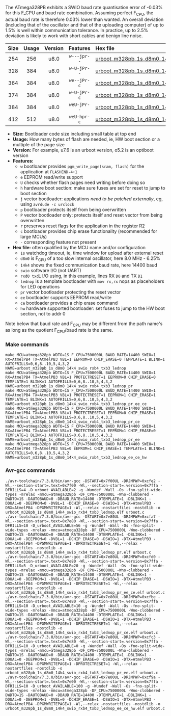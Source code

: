 The ATmega328PB exhibits a SWIO baud rate quantisation error of -0.03% for this F_CPU and baud rate combination. Assuming perfect F<sub>CPU</sub>, the actual baud rate is therefore 0.03% lower than wanted. An overall deviation (including that of the oscillator and that of the uploading computer) of up to 1.5% is well within communication tolerance. In practice, up to 2.5% deviation is likely to work with short cables and benign line noise.

|Size|Usage|Version|Features|Hex file|
|:-:|:-:|:-:|:-:|:--|
|254|256|u8.0|`w---jpr--`|[urboot_m328pb_1s_d8m0_14k4_swio_rxb4_txb3_lednop.hex](https://raw.githubusercontent.com/stefanrueger/urboot.hex/main/mcus/atmega328pb/watchdog_1_s/internal_oscillator_d-6.25%25/%2B8m000000_hz/%2B%2B14k4_baud/uart1_rxb4_txb3/lednop/urboot_m328pb_1s_d8m0_14k4_swio_rxb4_txb3_lednop.hex)|
|328|384|u8.0|`w-U-jPr--`|[urboot_m328pb_1s_d8m0_14k4_swio_rxb4_txb3_lednop_pr.hex](https://raw.githubusercontent.com/stefanrueger/urboot.hex/main/mcus/atmega328pb/watchdog_1_s/internal_oscillator_d-6.25%25/%2B8m000000_hz/%2B%2B14k4_baud/uart1_rxb4_txb3/lednop/urboot_m328pb_1s_d8m0_14k4_swio_rxb4_txb3_lednop_pr.hex)|
|364|384|u8.0|`we--jPr-c`|[urboot_m328pb_1s_d8m0_14k4_swio_rxb4_txb3_lednop_pr_ee_ce.hex](https://raw.githubusercontent.com/stefanrueger/urboot.hex/main/mcus/atmega328pb/watchdog_1_s/internal_oscillator_d-6.25%25/%2B8m000000_hz/%2B%2B14k4_baud/uart1_rxb4_txb3/lednop/urboot_m328pb_1s_d8m0_14k4_swio_rxb4_txb3_lednop_pr_ee_ce.hex)|
|374|384|u8.0|`w-U-jPr-c`|[urboot_m328pb_1s_d8m0_14k4_swio_rxb4_txb3_lednop_pr_ce.hex](https://raw.githubusercontent.com/stefanrueger/urboot.hex/main/mcus/atmega328pb/watchdog_1_s/internal_oscillator_d-6.25%25/%2B8m000000_hz/%2B%2B14k4_baud/uart1_rxb4_txb3/lednop/urboot_m328pb_1s_d8m0_14k4_swio_rxb4_txb3_lednop_pr_ce.hex)|
|384|384|u8.0|`weU-jPr--`|[urboot_m328pb_1s_d8m0_14k4_swio_rxb4_txb3_lednop_pr_ee.hex](https://raw.githubusercontent.com/stefanrueger/urboot.hex/main/mcus/atmega328pb/watchdog_1_s/internal_oscillator_d-6.25%25/%2B8m000000_hz/%2B%2B14k4_baud/uart1_rxb4_txb3/lednop/urboot_m328pb_1s_d8m0_14k4_swio_rxb4_txb3_lednop_pr_ee.hex)|
|412|512|u8.0|`weU-hpr-c`|[urboot_m328pb_1s_d8m0_14k4_swio_rxb4_txb3_lednop_ee_ce_hw.hex](https://raw.githubusercontent.com/stefanrueger/urboot.hex/main/mcus/atmega328pb/watchdog_1_s/internal_oscillator_d-6.25%25/%2B8m000000_hz/%2B%2B14k4_baud/uart1_rxb4_txb3/lednop/urboot_m328pb_1s_d8m0_14k4_swio_rxb4_txb3_lednop_ee_ce_hw.hex)|

- **Size:** Bootloader code size including small table at top end
- **Usage:** How many bytes of flash are needed, ie, HW boot section or a multiple of the page size
- **Version:** For example, u7.6 is an urboot version, o5.2 is an optiboot version
- **Features:**
  + `w` bootloader provides `pgm_write_page(sram, flash)` for the application at `FLASHEND-4+1`
  + `e` EEPROM read/write support
  + `U` checks whether flash pages need writing before doing so
  + `h` hardware boot section: make sure fuses are set for reset to jump to boot section
  + `j` vector bootloader: applications *need to be patched externally*, eg, using `avrdude -c urclock`
  + `p` bootloader protects itself from being overwritten
  + `P` vector bootloader only: protects itself and reset vector from being overwritten
  + `r` preserves reset flags for the application in the register R2
  + `c` bootloader provides chip erase functionality (recommended for large MCUs)
  + `-` corresponding feature not present
- **Hex file:** often qualified by the MCU name and/or configuration
  + `1s` watchdog timeout, ie, time window for upload after external reset
  + `d8m0` is F<sub>CPU</sub> of a too slow internal oscillator, here 8.0 MHz - 6.25%
  + `14k4` shows the fixed communication baud rate, here 14400 baud
  + `swio` software I/O (not UART)
  + `rxd0 txd1` I/O using, in this example, lines RX `D0` and TX `D1`
  + `lednop` is a template bootloader with `mov rx,rx` nops as placeholders for LED operations
  + `pr` vector bootloader protecting the reset vector
  + `ee` bootloader supports EEPROM read/write
  + `ce` bootloader provides a chip erase command
  + `hw` hardware supported bootloader: set fuses to jump to the HW boot section, not to addr 0


Note below that baud rate and F<sub>CPU</sub> may be different from the path name's as long as the quotient F<sub>CPU</sub>/baud rate is the same.

### Make commands
```
make MCU=atmega328pb WDTO=1S F_CPU=7500000L BAUD_RATE=14400 SWIO=1 RX=AtmelPB4 TX=AtmelPB3 VBL=1 EEPROM=0 CHIP_ERASE=0 TEMPLATE=1 BLINK=1 AUTOFRILLS=0,6,8..10,5,4,3,2 NAME=urboot_m328pb_1s_d8m0_14k4_swio_rxb4_txb3_lednop
make MCU=atmega328pb WDTO=1S F_CPU=7500000L BAUD_RATE=14400 SWIO=1 RX=AtmelPB4 TX=AtmelPB3 VBL=1 PROTECTRESET=1 EEPROM=0 CHIP_ERASE=0 TEMPLATE=1 BLINK=1 AUTOFRILLS=0,6,8..10,5,4,3,2 NAME=urboot_m328pb_1s_d8m0_14k4_swio_rxb4_txb3_lednop_pr
make MCU=atmega328pb WDTO=1S F_CPU=7500000L BAUD_RATE=14400 SWIO=1 RX=AtmelPB4 TX=AtmelPB3 VBL=1 PROTECTRESET=1 EEPROM=1 CHIP_ERASE=1 TEMPLATE=1 BLINK=1 AUTOFRILLS=0,6,8..10,5,4,3,2 NAME=urboot_m328pb_1s_d8m0_14k4_swio_rxb4_txb3_lednop_pr_ee_ce
make MCU=atmega328pb WDTO=1S F_CPU=7500000L BAUD_RATE=14400 SWIO=1 RX=AtmelPB4 TX=AtmelPB3 VBL=1 PROTECTRESET=1 EEPROM=0 CHIP_ERASE=1 TEMPLATE=1 BLINK=1 AUTOFRILLS=0,6,8..10,5,4,3,2 NAME=urboot_m328pb_1s_d8m0_14k4_swio_rxb4_txb3_lednop_pr_ce
make MCU=atmega328pb WDTO=1S F_CPU=7500000L BAUD_RATE=14400 SWIO=1 RX=AtmelPB4 TX=AtmelPB3 VBL=1 PROTECTRESET=1 EEPROM=1 CHIP_ERASE=0 TEMPLATE=1 BLINK=1 AUTOFRILLS=0,6,8..10,5,4,3,2 NAME=urboot_m328pb_1s_d8m0_14k4_swio_rxb4_txb3_lednop_pr_ee
make MCU=atmega328pb WDTO=1S F_CPU=7500000L BAUD_RATE=14400 SWIO=1 RX=AtmelPB4 TX=AtmelPB3 VBL=0 EEPROM=1 CHIP_ERASE=1 TEMPLATE=1 BLINK=1 AUTOFRILLS=0,6,8..10,5,4,3,2 NAME=urboot_m328pb_1s_d8m0_14k4_swio_rxb4_txb3_lednop_ee_ce_hw
```

### Avr-gcc commands
```
./avr-toolchain/7.3.0/bin/avr-gcc -DSTART=0x7f00UL -DRJMPWP=0xcfe2 -Wl,--section-start=.text=0x7f00 -Wl,--section-start=.version=0x7ffa -DFRILLS=4 -D_urboot_AVAILABLE=2 -g -Wundef -Wall -Os -fno-split-wide-types -mrelax -mmcu=atmega328pb -DF_CPU=7500000L -Wno-clobbered -DWDTO=1S -DAUTOBAUD=0 -DBAUD_RATE=14400 -DTEMPLATE=1 -DBLINK=1 -DDUAL=0 -DEEPROM=0 -DVBL=1 -DCHIP_ERASE=0 -DSWIO=1 -DTX=AtmelPB3 -DRX=AtmelPB4 -DPGMWRITEPAGE=1 -Wl,--relax -nostartfiles -nostdlib -o urboot_m328pb_1s_d8m0_14k4_swio_rxb4_txb3_lednop.elf urboot.c
./avr-toolchain/7.3.0/bin/avr-gcc -DSTART=0x7e80UL -DRJMPWP=0xcfa7 -Wl,--section-start=.text=0x7e80 -Wl,--section-start=.version=0x7ffa -DFRILLS=10 -D_urboot_AVAILABLE=56 -g -Wundef -Wall -Os -fno-split-wide-types -mrelax -mmcu=atmega328pb -DF_CPU=7500000L -Wno-clobbered -DWDTO=1S -DAUTOBAUD=0 -DBAUD_RATE=14400 -DTEMPLATE=1 -DBLINK=1 -DDUAL=0 -DEEPROM=0 -DVBL=1 -DCHIP_ERASE=0 -DSWIO=1 -DTX=AtmelPB3 -DRX=AtmelPB4 -DPGMWRITEPAGE=1 -DPROTECTRESET=1 -Wl,--relax -nostartfiles -nostdlib -o urboot_m328pb_1s_d8m0_14k4_swio_rxb4_txb3_lednop_pr.elf urboot.c
./avr-toolchain/7.3.0/bin/avr-gcc -DSTART=0x7e80UL -DRJMPWP=0xcfd0 -Wl,--section-start=.text=0x7e80 -Wl,--section-start=.version=0x7ffa -DFRILLS=5 -D_urboot_AVAILABLE=20 -g -Wundef -Wall -Os -fno-split-wide-types -mrelax -mmcu=atmega328pb -DF_CPU=7500000L -Wno-clobbered -DWDTO=1S -DAUTOBAUD=0 -DBAUD_RATE=14400 -DTEMPLATE=1 -DBLINK=1 -DDUAL=0 -DEEPROM=1 -DVBL=1 -DCHIP_ERASE=1 -DSWIO=1 -DTX=AtmelPB3 -DRX=AtmelPB4 -DPGMWRITEPAGE=1 -DPROTECTRESET=1 -Wl,--relax -nostartfiles -nostdlib -o urboot_m328pb_1s_d8m0_14k4_swio_rxb4_txb3_lednop_pr_ee_ce.elf urboot.c
./avr-toolchain/7.3.0/bin/avr-gcc -DSTART=0x7e80UL -DRJMPWP=0xcfbe -Wl,--section-start=.text=0x7e80 -Wl,--section-start=.version=0x7ffa -DFRILLS=10 -D_urboot_AVAILABLE=10 -g -Wundef -Wall -Os -fno-split-wide-types -mrelax -mmcu=atmega328pb -DF_CPU=7500000L -Wno-clobbered -DWDTO=1S -DAUTOBAUD=0 -DBAUD_RATE=14400 -DTEMPLATE=1 -DBLINK=1 -DDUAL=0 -DEEPROM=0 -DVBL=1 -DCHIP_ERASE=1 -DSWIO=1 -DTX=AtmelPB3 -DRX=AtmelPB4 -DPGMWRITEPAGE=1 -DPROTECTRESET=1 -Wl,--relax -nostartfiles -nostdlib -o urboot_m328pb_1s_d8m0_14k4_swio_rxb4_txb3_lednop_pr_ce.elf urboot.c
./avr-toolchain/7.3.0/bin/avr-gcc -DSTART=0x7e80UL -DRJMPWP=0xcfc3 -Wl,--section-start=.text=0x7e80 -Wl,--section-start=.version=0x7ffa -DFRILLS=10 -D_urboot_AVAILABLE=0 -g -Wundef -Wall -Os -fno-split-wide-types -mrelax -mmcu=atmega328pb -DF_CPU=7500000L -Wno-clobbered -DWDTO=1S -DAUTOBAUD=0 -DBAUD_RATE=14400 -DTEMPLATE=1 -DBLINK=1 -DDUAL=0 -DEEPROM=1 -DVBL=1 -DCHIP_ERASE=0 -DSWIO=1 -DTX=AtmelPB3 -DRX=AtmelPB4 -DPGMWRITEPAGE=1 -DPROTECTRESET=1 -Wl,--relax -nostartfiles -nostdlib -o urboot_m328pb_1s_d8m0_14k4_swio_rxb4_txb3_lednop_pr_ee.elf urboot.c
./avr-toolchain/7.3.0/bin/avr-gcc -DSTART=0x7e00UL -DRJMPWP=0xcf9a -Wl,--section-start=.text=0x7e00 -Wl,--section-start=.version=0x7ffa -DFRILLS=10 -D_urboot_AVAILABLE=100 -g -Wundef -Wall -Os -fno-split-wide-types -mrelax -mmcu=atmega328pb -DF_CPU=7500000L -Wno-clobbered -DWDTO=1S -DAUTOBAUD=0 -DBAUD_RATE=14400 -DTEMPLATE=1 -DBLINK=1 -DDUAL=0 -DEEPROM=1 -DVBL=0 -DCHIP_ERASE=1 -DSWIO=1 -DTX=AtmelPB3 -DRX=AtmelPB4 -DPGMWRITEPAGE=1 -Wl,--relax -nostartfiles -nostdlib -o urboot_m328pb_1s_d8m0_14k4_swio_rxb4_txb3_lednop_ee_ce_hw.elf urboot.c
```

